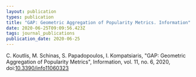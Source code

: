 ```yaml
---
layout: publication
types: publication
title: "GAP: Geometric Aggregation of Popularity Metrics. Information"
date: 2020-06-25T09:09:56.423Z
tags: journal_publications
publication_date: 2020-06-25
---
```

C. Koutlis, M. Schinas, S. Papadopoulos, I. Kompatsiaris, "GAP: Geometric Aggregation of Popularity Metrics", Information, vol. 11, no. 6, 2020, doi:[10.3390/info11060323](https://www.mdpi.com/2078-2489/11/6/323)